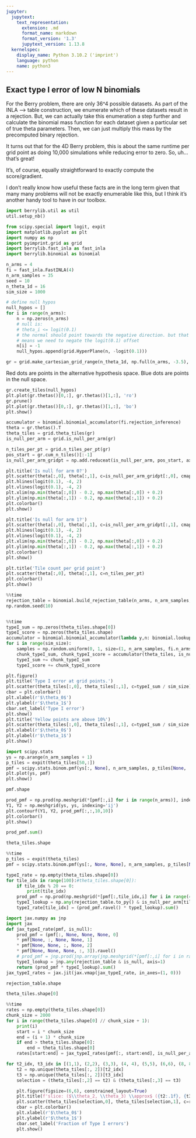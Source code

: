 ```yaml
---
jupyter:
  jupytext:
    text_representation:
      extension: .md
      format_name: markdown
      format_version: '1.3'
      jupytext_version: 1.13.8
  kernelspec:
    display_name: Python 3.10.2 ('imprint')
    language: python
    name: python3
---
```


## Exact type I error of low N binomials

For the Berry problem, there are only 36^4 possible datasets. As part of the INLA --> table construction, we enumerate which of these datasets result in a rejection. But, we can actually take this enumeration a step further and calculate the binomial mass function for each dataset given a particular set of true theta parameters. Then, we can just multiply this mass by the precomputed binary rejection.

It turns out that for the 4D Berry problem, this is about the same runtime per grid point as doing 10,000 simulations while reducing error to zero. So, uh… that’s great!

It’s, of course, equally straightforward to exactly compute the score/gradient.

I don’t really know how useful these facts are in the long term given that many many problems will not be exactly enumerable like this, but I think it’s another handy tool to have in our toolbox.

```python
import berrylib.util as util
util.setup_nb()
```

```python
from scipy.special import logit, expit
import matplotlib.pyplot as plt
import numpy as np
import pyimprint.grid as grid
import berrylib.fast_inla as fast_inla
import berrylib.binomial as binomial
```

```python
n_arms = 4
fi = fast_inla.FastINLA(4)
n_arm_samples = 35
seed = 10
n_theta_1d = 16
sim_size = 1000

# define null hypos
null_hypos = []
for i in range(n_arms):
    n = np.zeros(n_arms)
    # null is:
    # theta_i <= logit(0.1)
    # the normal should point towards the negative direction. but that also
    # means we need to negate the logit(0.1) offset
    n[i] = -1
    null_hypos.append(grid.HyperPlane(n, -logit(0.1)))

gr = grid.make_cartesian_grid_range(n_theta_1d, np.full(n_arms, -3.5), np.full(n_arms, 1.0), sim_size)
```

Red dots are points in the alternative hypothesis space.
Blue dots are points in the null space.

```python
gr.create_tiles(null_hypos)
plt.plot(gr.thetas()[0,:], gr.thetas()[1,:], 'ro')
gr.prune()
plt.plot(gr.thetas()[0,:], gr.thetas()[1,:], 'bo')
plt.show()
```

```python
accumulator = binomial.binomial_accumulator(fi.rejection_inference)
theta = gr.thetas().T
theta_tiles = grid.theta_tiles(gr)
is_null_per_arm = grid.is_null_per_arm(gr)
```

```python
n_tiles_per_pt = grid.n_tiles_per_pt(gr)
pos_start = gr.cum_n_tiles()[:-1]
is_null_per_arm_gridpt = np.add.reduceat(is_null_per_arm, pos_start, axis=0) > 0

plt.title('Is null for arm 0?')
plt.scatter(theta[:,0], theta[:,1], c=is_null_per_arm_gridpt[:,0], cmap='Set1')
plt.hlines(logit(0.1), -4, 2)
plt.vlines(logit(0.1), -4, 2)
plt.xlim(np.min(theta[:,0]) - 0.2, np.max(theta[:,0]) + 0.2)
plt.ylim(np.min(theta[:,1]) - 0.2, np.max(theta[:,1]) + 0.2)
plt.colorbar()
plt.show()

plt.title('Is null for arm 1?')
plt.scatter(theta[:,0], theta[:,1], c=is_null_per_arm_gridpt[:,1], cmap='Set1')
plt.hlines(logit(0.1), -4, 2)
plt.vlines(logit(0.1), -4, 2)
plt.xlim(np.min(theta[:,0]) - 0.2, np.max(theta[:,0]) + 0.2)
plt.ylim(np.min(theta[:,1]) - 0.2, np.max(theta[:,1]) + 0.2)
plt.colorbar()
plt.show()

plt.title('Tile count per grid point')
plt.scatter(theta[:,0], theta[:,1], c=n_tiles_per_pt)
plt.colorbar()
plt.show()
```

```python
%%time
rejection_table = binomial.build_rejection_table(n_arms, n_arm_samples, fi.rejection_inference)
np.random.seed(10)
```

```python

%%time
typeI_sum = np.zeros(theta_tiles.shape[0])
typeI_score = np.zeros(theta_tiles.shape)
accumulator = binomial.binomial_accumulator(lambda y,n: binomial.lookup_rejection(rejection_table, y))
for i in range(sim_size):
    samples = np.random.uniform(0, 1, size=(1, n_arm_samples, fi.n_arms))
    chunk_typeI_sum, chunk_typeI_score = accumulator(theta_tiles, is_null_per_arm, samples)
    typeI_sum += chunk_typeI_sum
    typeI_score += chunk_typeI_score
```

```python
plt.figure()
plt.title('Type I error at grid points.')
plt.scatter(theta_tiles[:,0], theta_tiles[:,1], c=typeI_sum / sim_size)
cbar = plt.colorbar()
plt.xlabel(r'$\theta_0$')
plt.ylabel(r'$\theta_1$')
cbar.set_label('Type I error')
plt.show()
plt.title('Yellow points are above 10%')
plt.scatter(theta_tiles[:,0], theta_tiles[:,1], c=typeI_sum / sim_size > 0.1)
plt.xlabel(r'$\theta_0$')
plt.ylabel(r'$\theta_1$')
plt.show()
```

```python
import scipy.stats
ys = np.arange(n_arm_samples + 1)
p_tiles = expit(theta_tiles[50,:])
pmf = scipy.stats.binom.pmf(ys[:, None], n_arm_samples, p_tiles[None, :])
plt.plot(ys, pmf)
plt.show()
```

```python
pmf.shape
```

```python
prod_pmf = np.prod(np.meshgrid(*[pmf[:,i] for i in range(n_arms)], indexing='ij'), axis=0)
Y1, Y2 = np.meshgrid(ys, ys, indexing='ij')
plt.contourf(Y1, Y2, prod_pmf[:,:,10,10])
plt.colorbar()
plt.show()
```

```python
prod_pmf.sum()
```

```python
theta_tiles.shape
```

```python
%%time
p_tiles = expit(theta_tiles)
pmf = scipy.stats.binom.pmf(ys[:, None, None], n_arm_samples, p_tiles[None, :, :])

typeI_rate = np.empty(theta_tiles.shape[0])
for tile_idx in range(100):#theta_tiles.shape[0]):
    if tile_idx % 20 == 0:
        print(tile_idx)
    prod_pmf = np.prod(np.meshgrid(*[pmf[:,tile_idx,i] for i in range(4)], indexing='ij'), axis=0)
    typeI_lookup = np.any(rejection_table.to_py() & is_null_per_arm[tile_idx], axis=1)
    typeI_rate[tile_idx] = (prod_pmf.ravel() * typeI_lookup).sum()
```

```python
import jax.numpy as jnp
import jax
def jax_typeI_rate(pmf, is_null):
    prod_pmf = (pmf[:, None, None, None, 0]
    * pmf[None, :, None, None, 1]
    * pmf[None, None, :, None, 2]
    * pmf[None, None, None, :, 3]).ravel()
    # prod_pmf = jnp.prod(jnp.array(jnp.meshgrid(*[pmf[:,i] for i in range(4)], indexing='ij')), axis=0).ravel()
    typeI_lookup = jnp.any(rejection_table & is_null, axis=1)
    return (prod_pmf * typeI_lookup).sum()
jax_typeI_rates = jax.jit(jax.vmap(jax_typeI_rate, in_axes=(1, 0)))
```

```python
rejection_table.shape
```

```python
theta_tiles.shape[0]
```

```python
%%time
rates = np.empty(theta_tiles.shape[0])
chunk_size = 2000
for i in range(theta_tiles.shape[0] // chunk_size + 1):
    print(i)
    start = i * chunk_size
    end = (i + 1) * chunk_size
    if end > theta_tiles.shape[0]:
        end = theta_tiles.shape[0]
    rates[start:end] = jax_typeI_rates(pmf[:, start:end], is_null_per_arm[start:end])
```

```python
for t2_idx, t3_idx in [(1,1), (2,2), (3,3), (4, 4), (5,5), (6,6), (8, 8), (10,10)]:
    t2 = np.unique(theta_tiles[:, 2])[t2_idx]
    t3 = np.unique(theta_tiles[:, 2])[t3_idx]
    selection = (theta_tiles[:,2] == t2) & (theta_tiles[:,3] == t3)

    plt.figure(figsize=(6,6), constrained_layout=True)
    plt.title(f'slice: ($\\theta_2, \\theta_3) \\approx$ ({t2:.1f}, {t3:.1f})')
    plt.scatter(theta_tiles[selection,0], theta_tiles[selection,1], c=rates[selection], s=30)
    cbar = plt.colorbar()
    plt.xlabel(r'$\theta_0$')
    plt.ylabel(r'$\theta_1$')
    cbar.set_label('Fraction of Type I errors')
    plt.show()
```

```python

```
